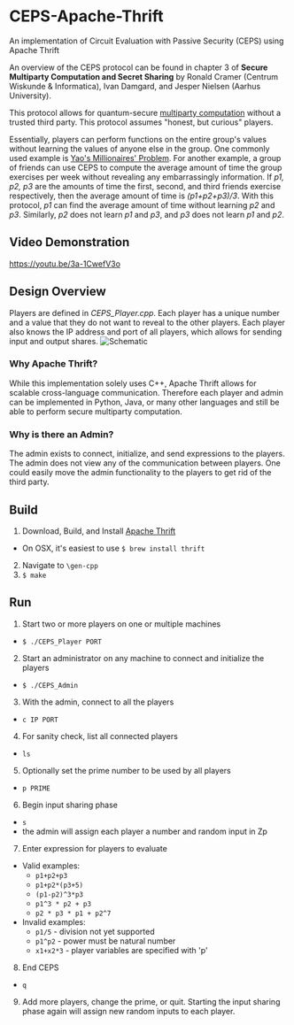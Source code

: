 # CEPS-Apache-Thrift
An implementation of Circuit Evaluation with Passive Security (CEPS) using Apache Thrift

An overview of the CEPS protocol can be found in chapter 3 of **Secure Multiparty Computation and Secret Sharing** by Ronald Cramer (Centrum Wiskunde & Informatica), Ivan Damgard, and Jesper Nielsen (Aarhus University).

This protocol allows for quantum-secure [multiparty computation](https://en.wikipedia.org/wiki/Secure_multi-party_computation) without a trusted third party. This protocol assumes "honest, but curious" players.

Essentially, players can perform functions on the entire group's values without learning the values of anyone else in the group. One commonly used example is [Yao's Millionaires' Problem](https://en.wikipedia.org/wiki/Yao%27s_Millionaires%27_Problem). For another example, a group of friends can use CEPS to compute the average amount of time the group exercises per week without revealing any embarrassingly information. If *p1, p2, p3* are the amounts of time the first, second, and third friends exercise respectively, then the average amount of time is *(p1+p2+p3)/3*. With this protocol, *p1* can find the average amount of time without learning *p2* and *p3*. Similarly, *p2* does not learn *p1* and *p3*, and *p3* does not learn *p1* and *p2*.

## Video Demonstration
https://youtu.be/3a-1CwefV3o

## Design Overview
Players are defined in *CEPS_Player.cpp*. Each player has a unique number and a value that they do not want to reveal to the other players. Each player also knows the IP address and port of all players, which allows for sending input and output shares.
![Schematic](https://github.com/trevormeiss/CEPS-Apache-Thrift/blob/master/CEPS_Apache_Thrift.png)
### Why Apache Thrift?
While this implementation solely uses C++, Apache Thrift allows for scalable cross-language communication. Therefore each player and admin can be implemented in Python, Java, or many other languages and still be able to perform secure multiparty computation.
### Why is there an Admin?
The admin exists to connect, initialize, and send expressions to the players. The admin does not view any of the communication between players. One could easily move the admin functionality to the players to get rid of the third party.

## Build
1. Download, Build, and Install [Apache Thrift](https://thrift.apache.org/)
  * On OSX, it's easiest to use `$ brew install thrift`
2. Navigate to `\gen-cpp`
3. `$ make`

## Run
1. Start two or more players on one or multiple machines
  * `$ ./CEPS_Player PORT`
2. Start an administrator on any machine to connect and initialize the players
  * `$ ./CEPS_Admin`
3. With the admin, connect to all the players
  * `c IP PORT`
4. For sanity check, list all connected players
  * `ls`
5. Optionally set the prime number to be used by all players
  * `p PRIME`
6. Begin input sharing phase
  * `s`
  * the admin will assign each player a number and random input in Zp
7. Enter expression for players to evaluate
  * Valid examples:
    * `p1+p2+p3`
    * `p1+p2*(p3+5)`
    * `(p1-p2)^3*p3`
    * `p1^3 * p2 + p3`
    * `p2 * p3 * p1 + p2^7`
  * Invalid examples:
    * `p1/5` - division not yet supported
    * `p1^p2` - power must be natural number
    * `x1+x2*3` - player variables are specified with 'p'
8. End CEPS
  * `q`
9. Add more players, change the prime, or quit. Starting the input sharing phase again will assign new random inputs to each player.
